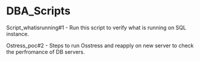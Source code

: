 # DBA_Scripts

Script_whatisrunning#1 - Run this script to verify what is running on SQL instance.

Ostress_poc#2 - Steps to run Osstress and reapply on new server to check the perfromance of DB servers.	
